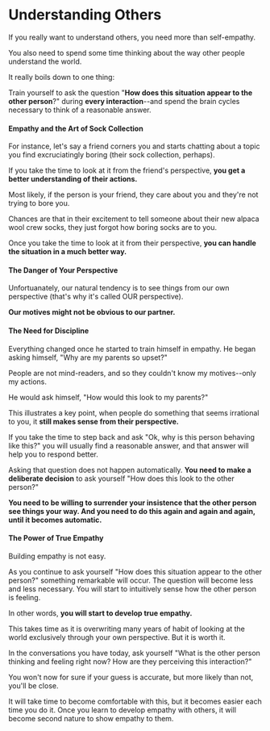 # Understanding Others

If you really want to understand others, you need more than self-empathy.

You also need to spend some time thinking about the way other people understand the world.

It really boils down to one thing:

Train yourself to ask the question "**How does this situation appear to the other person**?" during **every interaction**--and spend the brain cycles necessary to think of a reasonable answer.

#### Empathy and the Art of Sock Collection

For instance, let's say a friend corners you and starts chatting about a topic you find excruciatingly boring (their sock collection, perhaps).

If you take the time to look at it from the friend's perspective, **you get a better understanding of their actions.**

Most likely, if the person is your friend, they care about you and they're not trying to bore you.

Chances are that in their excitement to tell someone about their new alpaca wool crew socks, they just forgot how boring socks are to you.

Once you take the time to look at it from their perspective, **you can handle the situation in a much better way.**

#### The Danger of Your Perspective

Unfortuanately, our natural tendency is to see things from our own perspective (that's why it's called OUR perspective).

**Our motives might not be obvious to our partner.**

#### The Need for Discipline

Everything changed once he started to train himself in empathy. He began asking himself, "Why are my parents so upset?"

People are not mind-readers, and so they couldn't know my motives--only my actions.

He would ask himself, "How would this look to my parents?"

This illustrates a key point, when people do something that seems irrational to you, it **still makes sense from their perspective.**

If you take the time to step back and ask "Ok, why is this person behaving like this?" you will usually find a reasonable answer, and that answer will help you to respond better.

Asking that question does not happen automatically. **You need to make a deliberate decision** to ask yourself "How does this look to the other person?"

**You need to be willing to surrender your insistence that the other person see things your way. And you need to do this again and again and again, until it becomes automatic.**

#### The Power of True Empathy

Building empathy is not easy.

As you continue to ask yourself "How does this situation appear to the other person?" something remarkable will occur. The question will become less and less necessary. You will start to intuitively sense how the other person is feeling.

In other words, **you will start to develop true empathy.**

This takes time as it is overwriting many years of habit of looking at the world exclusively through your own perspective. But it is worth it.

In the conversations you have today, ask yourself "What is the other person thinking and feeling right now? How are they perceiving this interaction?"

You won't now for sure if your guess is accurate, but more likely than not, you'll be close.

It will take time to become comfortable with this, but it becomes easier each time you do it. Once you learn to develop empathy with others, it will become second nature to show empathy to them.